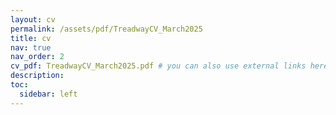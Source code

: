 ```yaml
---
layout: cv
permalink: /assets/pdf/TreadwayCV_March2025
title: cv
nav: true
nav_order: 2
cv_pdf: TreadwayCV_March2025.pdf # you can also use external links here
description:
toc:
  sidebar: left
---
```

